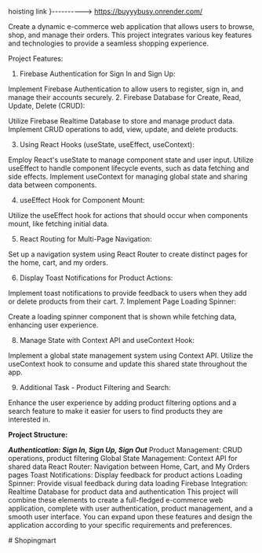 hoisting link }---------->  https://buyyybusy.onrender.com/

Create a dynamic e-commerce web application that allows users to browse, shop, and manage their orders. This project integrates various key features and technologies to provide a seamless shopping experience.

Project Features:

1. Firebase Authentication for Sign In and Sign Up:

Implement Firebase Authentication to allow users to register, sign in, and manage their accounts securely.
2. Firebase Database for Create, Read, Update, Delete (CRUD):

Utilize Firebase Realtime Database to store and manage product data. Implement CRUD operations to add, view, update, and delete products.


3. Using React Hooks (useState, useEffect, useContext):

Employ React's useState to manage component state and user input.
Utilize useEffect to handle component lifecycle events, such as data fetching and side effects.
Implement useContext for managing global state and sharing data between components.


4. useEffect Hook for Component Mount:

Utilize the useEffect hook for actions that should occur when components mount, like fetching initial data.


5. React Routing for Multi-Page Navigation:

Set up a navigation system using React Router to create distinct pages for the home, cart, and my orders.


6. Display Toast Notifications for Product Actions:

Implement toast notifications to provide feedback to users when they add or delete products from their cart.
7. Implement Page Loading Spinner:

Create a loading spinner component that is shown while fetching data, enhancing user experience.


8. Manage State with Context API and useContext Hook:

Implement a global state management system using Context API. Utilize the useContext hook to consume and update this shared state throughout the app.


9. Additional Task - Product Filtering and Search:

Enhance the user experience by adding product filtering options and a search feature to make it easier for users to find products they are interested in.

**Project Structure:**

***Authentication: Sign In, Sign Up, Sign Out***
Product Management: CRUD operations, product filtering
Global State Management: Context API for shared data
React Router: Navigation between Home, Cart, and My Orders pages
Toast Notifications: Display feedback for product actions
Loading Spinner: Provide visual feedback during data loading
Firebase Integration: Realtime Database for product data and authentication
This project will combine these elements to create a full-fledged e-commerce web application, complete with user authentication, product management, and a smooth user interface. You can expand upon these features and design the application according to your specific requirements and preferences.




#   S h o p i n g m a r t  
 